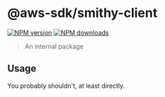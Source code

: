 # @aws-sdk/smithy-client

[![NPM version](https://img.shields.io/npm/v/@aws-sdk/smithy-client/latest.svg)](https://www.npmjs.com/package/@aws-sdk/smithy-client)
[![NPM downloads](https://img.shields.io/npm/dm/@aws-sdk/smithy-client.svg)](https://www.npmjs.com/package/@aws-sdk/smithy-client)

> An internal package

## Usage

You probably shouldn't, at least directly.

